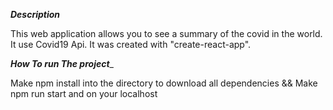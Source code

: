 ___Description___

This web application allows you to see a summary of the covid in the world.
It use Covid19 Api.
It was created with "create-react-app".

___How To run The project____

Make npm install into the directory to download all dependencies
&&
Make npm run start and on your localhost